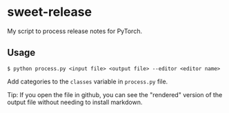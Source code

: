 # sweet-release
My script to process release notes for PyTorch.

## Usage
```shell
$ python process.py <input file> <output file> --editor <editor name>
```

Add categories to the `classes` variable in `process.py` file.

Tip: If you open the file in github, you can see the "rendered" version of the output file without needing to install markdown.
